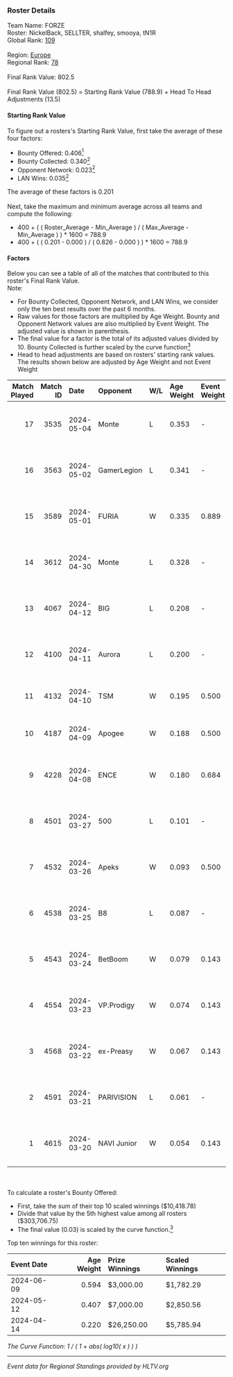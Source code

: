 ### Roster Details<br />
Team Name: FORZE<br />
Roster: NickelBack, SELLTER, shalfey, smooya, tN1R<br />
Global Rank: [109](../../standings_global_2024_09_08.md)<br />
<br />
Region: [Europe]( ../../standings_europe_2024_09_08.md)<br />
Regional Rank: [78]( ../../standings_europe_2024_09_08.md)<br />
<br />
Final Rank Value:  802.5<br />
<br />
Final Rank Value (802.5) = Starting Rank Value (788.9) + Head To Head Adjustments (13.5)<br />

#### Starting Rank Value<br />
To figure out a rosters's Starting Rank Value, first take the average of these four factors:<br />
- Bounty Offered: 0.406[<sup>1</sup>](#table2)
- Bounty Collected: 0.340[<sup>2</sup>](#table1)
- Opponent Network: 0.023[<sup>2</sup>](#table1)
- LAN Wins: 0.035[<sup>2</sup>](#table1)

The average of these factors is 0.201<br />
<br />
Next, take the maximum and minimum average across all teams and compute the following:<br />
- 400 + ( ( Roster_Average - Min_Average ) / ( Max_Average - Min_Average ) ) * 1600 = 788.9
- 400 + ( ( 0.201 - 0.000 ) / ( 0.826 - 0.000 ) ) * 1600 = 788.9


#### Factors<br />
Below you can see a table of all of the matches that contributed to this roster's Final Rank Value.<br />
Note:<br />

- For Bounty Collected, Opponent Network, and LAN Wins, we consider only the ten best results over the past 6 months.
- Raw values for those factors are multiplied by Age Weight. Bounty and Opponent Network values are also multiplied by Event Weight. The adjusted value is shown in parenthesis.
- The final value for a factor is the total of its adjusted values divided by 10. Bounty Collected is further scaled by the curve function[<sup>3</sup>](#curveFunction)
- Head to head adjustments are based on rosters' starting rank values. The results shown below are adjusted by Age Weight and not Event Weight
<span id="table1"></span><br />


| Match Played | Match ID | Date       | Opponent    | W/L | Age Weight | Event Weight | Bounty Collected | Opponent Network | LAN Wins  | H2H Adj. | Roster                                     |
| -: | -: | :- | :- | :- | :- | :- | :- | :- | :- | -: | :- |
|           17 |     3535 | 2024-05-04 | Monte       | L   | 0.353      | -            | -                | -                | -         |    -3.48 | NickelBack, SELLTER, shalfey, smooya, tN1R |
|           16 |     3563 | 2024-05-02 | GamerLegion | L   | 0.341      | -            | -                | -                | -         |    -2.08 | NickelBack, SELLTER, shalfey, smooya, tN1R |
|           15 |     3589 | 2024-05-01 | FURIA       | W   | 0.335      | 0.889        | 0.319 (0.095)    | 0.513 (0.152)    | 1 (0.335) |    10.43 | NickelBack, SELLTER, shalfey, smooya, tN1R |
|           14 |     3612 | 2024-04-30 | Monte       | L   | 0.328      | -            | -                | -                | -         |    -3.18 | NickelBack, SELLTER, shalfey, smooya, tN1R |
|           13 |     4067 | 2024-04-12 | BIG         | L   | 0.208      | -            | -                | -                | -         |    -0.64 | kelieN, SELLTER, shalfey, sstiNiX, tN1R    |
|           12 |     4100 | 2024-04-11 | Aurora      | L   | 0.200      | -            | -                | -                | -         |    -0.21 | kelieN, SELLTER, shalfey, sstiNiX, tN1R    |
|           11 |     4132 | 2024-04-10 | TSM         | W   | 0.195      | 0.500        | 0.004 (0.000)    | 0.012 (0.001)    | 0 (0.000) |     1.74 | kelieN, SELLTER, shalfey, spirit, tN1R     |
|           10 |     4187 | 2024-04-09 | Apogee      | W   | 0.188      | 0.500        | 0.006 (0.001)    | 0.198 (0.019)    | 0 (0.000) |     2.51 | kelieN, SELLTER, shalfey, spirit, tN1R     |
|            9 |     4228 | 2024-04-08 | ENCE        | W   | 0.180      | 0.684        | 0.130 (0.016)    | 0.330 (0.041)    | 0 (0.000) |     5.25 | kelieN, SELLTER, shalfey, sstiNiX, tN1R    |
|            8 |     4501 | 2024-03-27 | 500         | L   | 0.101      | -            | -                | -                | -         |    -2.20 | gokushima, r3salt, SELLTER, shalfey, tN1R  |
|            7 |     4532 | 2024-03-26 | Apeks       | W   | 0.093      | 0.500        | 0.013 (0.001)    | 0.067 (0.003)    | 0 (0.000) |     1.33 | gokushima, r3salt, SELLTER, shalfey, tN1R  |
|            6 |     4538 | 2024-03-25 | B8          | L   | 0.087      | -            | -                | -                | -         |    -0.49 | gokushima, r3salt, SELLTER, shalfey, tN1R  |
|            5 |     4543 | 2024-03-24 | BetBoom     | W   | 0.079      | 0.143        | 0.229 (0.003)    | 0.535 (0.006)    | 0 (0.000) |     2.30 | gokushima, r3salt, SELLTER, shalfey, tN1R  |
|            4 |     4554 | 2024-03-23 | VP.Prodigy  | W   | 0.074      | 0.143        | 0.020 (0.000)    | 0.245 (0.003)    | 0 (0.000) |     1.26 | gokushima, r3salt, SELLTER, shalfey, tN1R  |
|            3 |     4568 | 2024-03-22 | ex-Preasy   | W   | 0.067      | 0.143        | 0.003 (0.000)    | 0.016 (0.000)    | 0 (0.000) |     0.71 | gokushima, r3salt, SELLTER, shalfey, tN1R  |
|            2 |     4591 | 2024-03-21 | PARIVISION  | L   | 0.061      | -            | -                | -                | -         |    -0.31 | gokushima, r3salt, SELLTER, shalfey, tN1R  |
|            1 |     4615 | 2024-03-20 | NAVI Junior | W   | 0.054      | 0.143        | 0.001 (0.000)    | 0.144 (0.001)    | 0 (0.000) |     0.59 | gokushima, r3salt, SELLTER, shalfey, tN1R  |

<br />
<span id="table2"></span><br />
To calculate a roster's Bounty Offered:<br />

- First, take the sum of their top 10 scaled winnings ($10,418.78)
- Divide that value by the 5th highest value among all rosters ($303,706.75)
- The final value (0.03) is scaled by the curve function.[<sup>3</sup>](#curveFunction)

Top ten winnings for this roster:<br />

| Event Date | Age Weight | Prize Winnings | Scaled Winnings |
| :- | -: | :- | :- |
| 2024-06-09 |      0.594 | $3,000.00      | $1,782.29       |
| 2024-05-12 |      0.407 | $7,000.00      | $2,850.56       |
| 2024-04-14 |      0.220 | $26,250.00     | $5,785.94       |


<span id="curveFunction"></span>_The Curve Function: 1 / ( 1 + abs( log10( x ) ) )_<br />

---
_Event data for Regional Standings provided by HLTV.org_<br />
